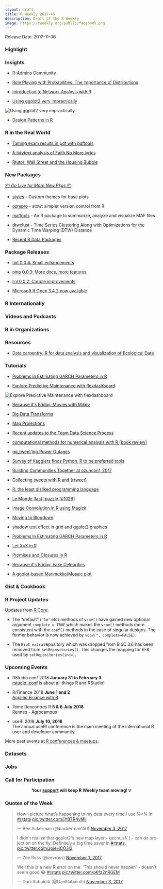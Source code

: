 ```yaml
---
layout: draft
title: R Weekly 2017-45
description: Draft of the R Weekly
image: https://rweekly.org/public/facebook.png
---
```


Release Date: 2017-11-06

###  Highlight



### Insights


+ [R-Admins Community](https://blog.rstudio.com/2017/11/03/r-admins-community/)

+ [Role Playing with Probabilities: The Importance of Distributions](http://blog.revolutionanalytics.com/2017/11/role-playing-with-probabilities.html)

+ [Introduction to Network Analysis with R](https://www.jessesadler.com/post/network-analysis-with-r/)

+ [Using ggplot2 very impractically](https://github.com/ericchang00/ggplot2-animations)

![Using ggplot2 very impractically](https://raw.githubusercontent.com/ericchang00/ggplot2-animations/4b36a7001c06f8f9ccfda75cd34d37c4ffa7d8af/img/bouncy_ball.gif)

+ [Design Patterns in R](https://wahani.github.io/2015/12/Design-Patterns-In-R/)

###  R in the Real World

+ [Taming exam results in pdf with pdftools](https://talesofr.wordpress.com/2017/11/03/taming-exam-results-in-pdf-with-pdftools/)

+ [A tidytext analysis of Faith No More lyrics](http://johnmackintosh.com/2017-10-29-It's-a-dirty-job/)

+ [Rtutor: Wall Street and the Housing Bubble](http://skranz.github.io//r/2017/11/01/WallStreet.html)

###  New Packages

<p class="added-hostname"><a href="https://rweekly.org/live" target="_blank" class="externalLink">📦 <i>Go Live for More New Pkgs</i> 📦</a></p>


+ [styles](https://github.com/ropenscilabs/styles) - Custom themes for base plots

+ [ozrepro](https://github.com/ropenscilabs/ozrepro) - stow: simpler version control from R

+ [maftools](https://github.com/PoisonAlien/maftools) - An R package to summarize, analyze and visualize MAF files.

+ [dtwclust](https://github.com/asardaes/dtwclust) - Time Series Clustering Along with Optimizations for the Dynamic Time Warping (DTW) Distance

+ [Recent R Data Packages](https://rviews.rstudio.com/2017/11/01/r-data-packages/)

### Package Releases

+ [tint 0.0.4: Small enhancements](http://dirk.eddelbuettel.com/blog/2017/11/03#tint_0.0.4)

+ [pinp 0.0.3: More docs, more features](http://dirk.eddelbuettel.com/blog/2017/10/30#pinp_0.0.3)

+ [linl 0.0.2: Couple improvements](http://dirk.eddelbuettel.com/blog/2017/10/31#linl_0.0.2)

+ [Microsoft R Open 3.4.2 now available](http://blog.revolutionanalytics.com/2017/10/microsoft-r-open-342-now-available.html)


###  R Internationally



###  Videos and Podcasts



###  R in Organizations



###  Resources

+ [Data carpentry: R for data analysis and visualization of Ecological Data](https://github.com/datacarpentry/R-ecology-lesson)

###  Tutorials

+ [Problems In Estimating GARCH Parameters in R](https://ntguardian.wordpress.com/2017/11/02/problems-estimating-garch-parameters-r/)

+ [Explore Predictive Maintenance with flexdashboard](https://shiring.github.io/flexdashboard/2017/11/02/predictive_maintenance_flexdashboard)

![Explore Predictive Maintenance with flexdashboard](https://blog.codecentric.de/files/2017/10/dashboard_screenshot.png)

+ [Because it's Friday: Movies with Mikey](http://blog.revolutionanalytics.com/2017/10/because-its-friday-movies-with-mikey.html)

+ [Big Data Transforms](http://www.win-vector.com/blog/2017/10/big-data-transforms/)

+ [Map Projections](http://spatial.ly/2017/10/map-projections/)

+ [Recent updates to the Team Data Science Process](http://blog.revolutionanalytics.com/2017/10/recent-updates-to-the-team-data-science-process.html)

+ [computational methods for numerical analysis with R [book review]](https://xianblog.wordpress.com/2017/10/31/computational-methods-for-numerical-analysis-with-r-book-review/)

+ [gg_tweet'ing Power Outages](https://rud.is/b/2017/10/30/gg_tweeting-power-outages/)

+ [Survey of Kagglers finds Python, R to be preferred tools](http://blog.revolutionanalytics.com/2017/10/survey-of-kagglers.html)

+ [Building Communities Together at ozunconf, 2017](https://ropensci.org/blog/2017/10/31/ozunconf2017/)

+ [Collecting tweets with R and {rtweet}](http://colinfay.me/collect-rtweet/)

+ [R: the least disliked programming language](http://blog.revolutionanalytics.com/2017/11/r-is-the-least-disliked-programming-language.html)

+ [Le Monde [last] puzzle [#1026]](https://xianblog.wordpress.com/2017/11/02/le-monde-last-puzzle-1026/)

+ [Image Convolution in R using Magick](https://ropensci.org/technotes/2017/11/02/image-convolve/)

+ [Moving to Blogdown](https://www.data-imaginist.com/2017/moving-to-blogdown/)

+ [shadow text effect in grid and ggplot2 graphics](https://guangchuangyu.github.io/2017/11/shadow-text-effect-in-grid-and-ggplot2-graphics/)


+ [Problems In Estimating GARCH Parameters in R](https://ntguardian.wordpress.com/2017/11/02/problems-estimating-garch-parameters-r/)

+ [Let X=X in R](http://www.win-vector.com/blog/2017/11/let-xx-in-r/)

+ [Promises and Closures in R](https://www.inwt-statistics.com/read-blog/promises-and-closures-in-r.html)

+ [Because it's Friday: Fake Celebrities](http://blog.revolutionanalytics.com/2017/11/because-its-friday-fake-celebrities.html)

+ [A ggplot-based Marimekko/Mosaic plot](https://edwinth.github.io/blog/ggmm/)

### Gist & Cookbook


<!--<div class="post-more-begin"></div><div class="post-more-end"></div>-->


###  R Project Updates

Updates from [R Core](http://developer.r-project.org/blosxom.cgi/R-devel/NEWS):

+ The “default” (`"lm"` etc) methods of `vcov()` have gained new optional argument `complete = TRUE` which makes the `vcov()` methods more consistent with the `coef()` methods in the case of singular designs. The former behavior is now achieved by `vcov(*, complete=FALSE)`.

+ The `BioC extra` repository which was dropped from BioC 3.6 has been removed from `setRepositories()`. This changes the mapping for 6-8 used by `setRepositories(ind=)`.


###  Upcoming Events

+ RStudio conf 2018 **January 31 to February 3** <br />
[rstudio::conf](https://www.rstudio.com/conference/) is about all things R and RStudio!

+ R/Finance 2018 **June 1 and 2** <br />
[Applied Finance with R](http://www.rinfinance.com).

+ 7eme Rencontres R  **5 & 6 July 2018** <br />
Rennes - Agrocampus

+ useR! 2018 **July 10, 2018** <br />
The annual useR! conference is the main meeting of the international R user and developer community.

More past events at [R conferences & meetups](https://conf.rweekly.org).

### Datasets



### Jobs



###  Call for Participation


<p class="hide-support added-hostname support-rweekly" style="text-align: center;font-weight: bold;">Your <a class="non-visited externalLink" href="https://www.patreon.com/rweekly" onclick="pas(this)">support</a> will keep R Weekly team moving! 💡</p>

###  Quotes of the Week

<blockquote class="twitter-tweet" data-lang="en"><p lang="en" dir="ltr">How I picture what’s happening to my data every time I use %&gt;% in <a href="https://twitter.com/hashtag/rstats?src=hash&amp;ref_src=twsrc%5Etfw">#rstats</a> <a href="https://t.co/jYBTR4vMIj">pic.twitter.com/jYBTR4vMIj</a></p>&mdash; Ben Ackerman (@backerman150) <a href="https://twitter.com/backerman150/status/926479565869993984?ref_src=twsrc%5Etfw">November 3, 2017</a></blockquote>

<blockquote class="twitter-tweet" data-lang="en"><p lang="en" dir="ltr">I didn&#39;t realize that ggplot2&#39;s new map layer - geom_sf( ) - can do projection on the fly! Definitely a big time saver in <a href="https://twitter.com/hashtag/rstats?src=hash&amp;ref_src=twsrc%5Etfw">#rstats</a>. <a href="https://t.co/JojeHCO3I2">pic.twitter.com/JojeHCO3I2</a></p>&mdash; Zev Ross (@zevross) <a href="https://twitter.com/zevross/status/925737510717804544?ref_src=twsrc%5Etfw">November 1, 2017</a></blockquote>

<blockquote class="twitter-tweet" data-lang="en"><p lang="en" dir="ltr">Well this is a new R error on me: &#39;This should never happen&#39; - doesn&#39;t seem good 😂 <a href="https://twitter.com/hashtag/rstats?src=hash&amp;ref_src=twsrc%5Etfw">#rstats</a> <a href="https://t.co/p6fz2nRGEM">pic.twitter.com/p6fz2nRGEM</a></p>&mdash; Dani Rabaiotti (@DaniRabaiotti) <a href="https://twitter.com/DaniRabaiotti/status/926485401115734017?ref_src=twsrc%5Etfw">November 3, 2017</a></blockquote>

